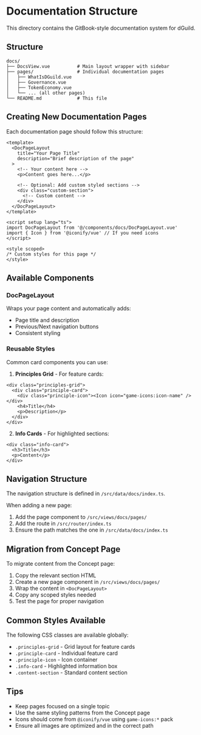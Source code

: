 # Documentation Structure

This directory contains the GitBook-style documentation system for dGuild.

## Structure

```
docs/
├── DocsView.vue          # Main layout wrapper with sidebar
├── pages/                # Individual documentation pages
│   ├── WhatIsDGuild.vue
│   ├── Governance.vue
│   ├── TokenEconomy.vue
│   └── ... (all other pages)
└── README.md             # This file
```

## Creating New Documentation Pages

Each documentation page should follow this structure:

```vue
<template>
  <DocPageLayout
    title="Your Page Title"
    description="Brief description of the page"
  >
    <!-- Your content here -->
    <p>Content goes here...</p>
    
    <!-- Optional: Add custom styled sections -->
    <div class="custom-section">
      <!-- Custom content -->
    </div>
  </DocPageLayout>
</template>

<script setup lang="ts">
import DocPageLayout from '@/components/docs/DocPageLayout.vue'
import { Icon } from '@iconify/vue' // If you need icons
</script>

<style scoped>
/* Custom styles for this page */
</style>
```

## Available Components

### DocPageLayout
Wraps your page content and automatically adds:
- Page title and description
- Previous/Next navigation buttons
- Consistent styling

### Reusable Styles
Common card components you can use:

1. **Principles Grid** - For feature cards:
```vue
<div class="principles-grid">
  <div class="principle-card">
    <div class="principle-icon"><Icon icon="game-icons:icon-name" /></div>
    <h4>Title</h4>
    <p>Description</p>
  </div>
</div>
```

2. **Info Cards** - For highlighted sections:
```vue
<div class="info-card">
  <h3>Title</h3>
  <p>Content</p>
</div>
```

## Navigation Structure

The navigation structure is defined in `/src/data/docs/index.ts`. 

When adding a new page:
1. Add the page component to `/src/views/docs/pages/`
2. Add the route in `/src/router/index.ts`
3. Ensure the path matches the one in `/src/data/docs/index.ts`

## Migration from Concept Page

To migrate content from the Concept page:
1. Copy the relevant section HTML
2. Create a new page component in `/src/views/docs/pages/`
3. Wrap the content in `<DocPageLayout>`
4. Copy any scoped styles needed
5. Test the page for proper navigation

## Common Styles Available

The following CSS classes are available globally:

- `.principles-grid` - Grid layout for feature cards
- `.principle-card` - Individual feature card
- `.principle-icon` - Icon container
- `.info-card` - Highlighted information box
- `.content-section` - Standard content section

## Tips

- Keep pages focused on a single topic
- Use the same styling patterns from the Concept page
- Icons should come from `@iconify/vue` using `game-icons:*` pack
- Ensure all images are optimized and in the correct path

